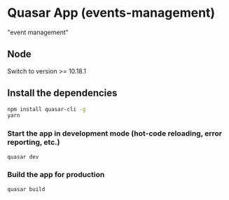 # Quasar App (events-management)

\"event management\"
## Node
Switch to version >= 10.18.1
## Install the dependencies
```bash
npm install quasar-cli -g
yarn
```

### Start the app in development mode (hot-code reloading, error reporting, etc.)
```bash
quasar dev
```


### Build the app for production
```bash
quasar build
```

